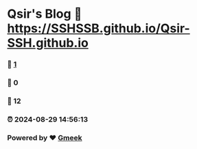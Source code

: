 # Qsir's Blog :link: https://SSHSSB.github.io/Qsir-SSH.github.io 
### :page_facing_up: [1](https://SSHSSB.github.io/Qsir-SSH.github.io/tag.html) 
### :speech_balloon: 0 
### :hibiscus: 12 
### :alarm_clock: 2024-08-29 14:56:13 
### Powered by :heart: [Gmeek](https://github.com/Meekdai/Gmeek)
